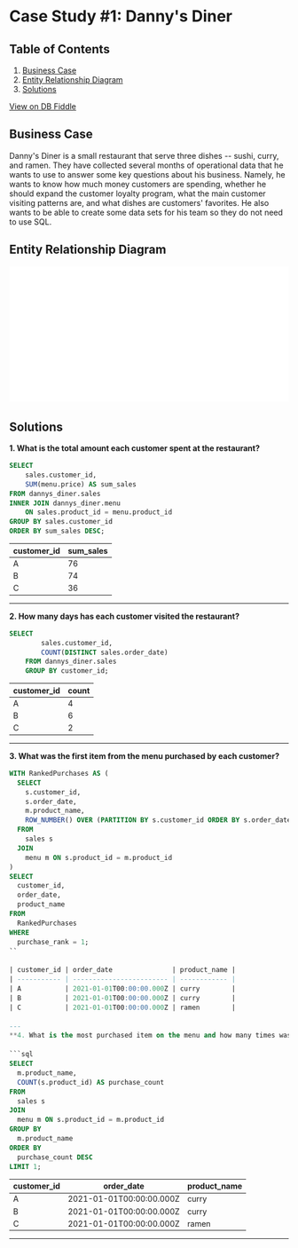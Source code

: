 # Case Study #1: Danny's Diner

## Table of Contents
1. [Business Case](#business-case)
2. [Entity Relationship Diagram](#entity-relationship-diagram)
3. [Solutions](#solutions)

[View on DB Fiddle](https://www.db-fiddle.com/f/2rM8RAnq7h5LLDTzZiRWcd/138)

## Business Case
Danny's Diner is a small restaurant that serve three dishes -- sushi, curry, and ramen. They have collected several months of operational data that he wants to use to answer some key questions about his business. Namely, he wants to know how much money customers are spending, whether he should expand the customer loyalty program, what the main customer visiting patterns are, and what dishes are customers' favorites. He also wants to be able to create some data sets for his team so they do not need to use SQL. 

## Entity Relationship Diagram
![ERD](./erp.png)


## Solutions
**1. What is the total amount each customer spent at the restaurant?**

```sql
SELECT 
    sales.customer_id, 
    SUM(menu.price) AS sum_sales
FROM dannys_diner.sales
INNER JOIN dannys_diner.menu 
    ON sales.product_id = menu.product_id
GROUP BY sales.customer_id
ORDER BY sum_sales DESC;
```

| customer_id | sum_sales |
| ----------- | --------- |
| A           | 76        |
| B           | 74        |
| C           | 36        |

---
**2. How many days has each customer visited the restaurant?**

```sql
SELECT
    	sales.customer_id,
        COUNT(DISTINCT sales.order_date)
    FROM dannys_diner.sales
    GROUP BY customer_id;
```

| customer_id | count |
| ----------- | ----- |
| A           | 4     |
| B           | 6     |
| C           | 2     |

---
**3. What was the first item from the menu purchased by each customer?**

```sql
WITH RankedPurchases AS (
  SELECT 
    s.customer_id,
    s.order_date,
    m.product_name,
    ROW_NUMBER() OVER (PARTITION BY s.customer_id ORDER BY s.order_date) AS purchase_rank
  FROM 
    sales s
  JOIN 
    menu m ON s.product_id = m.product_id
)
SELECT 
  customer_id,
  order_date,
  product_name
FROM 
  RankedPurchases
WHERE 
  purchase_rank = 1;
``

| customer_id | order_date               | product_name |
| ----------- | ------------------------ | ------------ |
| A           | 2021-01-01T00:00:00.000Z | curry        |
| B           | 2021-01-01T00:00:00.000Z | curry        |
| C           | 2021-01-01T00:00:00.000Z | ramen        |

---
**4. What is the most purchased item on the menu and how many times was it purchased by all customers?**

```sql
SELECT 
  m.product_name,
  COUNT(s.product_id) AS purchase_count
FROM 
  sales s
JOIN 
  menu m ON s.product_id = m.product_id
GROUP BY 
  m.product_name
ORDER BY 
  purchase_count DESC
LIMIT 1;
```

| customer_id | order_date               | product_name |
| ----------- | ------------------------ | ------------ |
| A           | 2021-01-01T00:00:00.000Z | curry        |
| B           | 2021-01-01T00:00:00.000Z | curry        |
| C           | 2021-01-01T00:00:00.000Z | ramen        |

---

